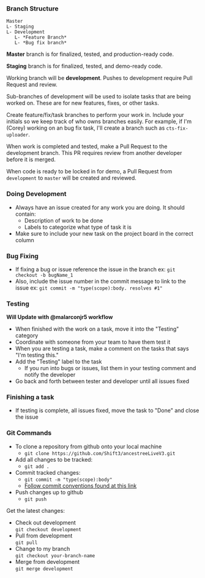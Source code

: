 ### Branch Structure

```
Master
L- Staging
L- Development
   L- *Feature Branch*
   L- *Bug fix branch*
```

**Master** branch is for finalized, tested, and production-ready code.

**Staging** branch is for finalized, tested, and demo-ready code.

Working branch will be **development**. Pushes to development require Pull Request and review.

Sub-branches of development will be used to isolate tasks that are being worked on. These are for new features, fixes, or other tasks.

Create feature/fix/task branches to perform your work in. Include your initials so we keep track of who owns branches easily.
For example, if I'm (Corey) working on an bug fix task, I'll create a branch such as `cts-fix-uploader`.

When work is completed and tested, make a Pull Request to the development branch. This PR requires review from another developer before it is merged.

When code is ready to be locked in for demo, a Pull Request from `development` to `master` will be created and reviewed.

### Doing Development
- Always have an issue created for any work you are doing. It should contain:
  - Description of work to be done
  - Labels to categorize what type of task it is
- Make sure to include your new task on the project board in the correct column

### Bug Fixing
- If fixing a bug or issue reference the issue in the branch ex: `git checkout -b bugName_1`
- Also, include the issue number in the commit message to link to the issue ex: `git commit -m "type(scope):body. resolves #1"`

### Testing
**Will Update with @malarconjr5 workflow**
- When finished with the work on a task, move it into the "Testing" category
- Coordinate with someone from your team to have them test it
- When you are testing a task, make a comment on the tasks that says "I'm testing this."
- Add the "Testing" label to the task
  - If you run into bugs or issues, list them in your testing comment and notify the developer
- Go back and forth between tester and developer until all issues fixed


### Finishing a task
- If testing is complete, all issues fixed, move the task to "Done" and close the issue

### Git Commands
- To clone a repository from github onto your local machine
  - `git clone https://github.com/Shift3/ancestreeLiveV3.git`
- Add all changes to be tracked:
  - `git add .`
- Commit tracked changes:
  - `git commit -m "type(scope):body"`
  - [Follow commit conventions found at this link](commits.md)
- Push changes up to github
  - `git push`


Get the latest changes:  
- Check out development  
    `git checkout development`
- Pull from development  
    `git pull`  
- Change to my branch  
    `git checkout your-branch-name`  
- Merge from development  
    `git merge development`
